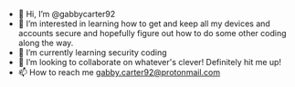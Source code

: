 - 👋 Hi, I’m @gabbycarter92
- 👀 I’m interested in learning how to get and keep all my devices and accounts secure and hopefully figure out how to do some other coding along the way.
- 🌱 I’m currently learning security coding
- 💞️ I’m looking to collaborate on whatever's clever! Definitely hit me up!
- 📫 How to reach me gabby.carter92@protonmail.com

<!---
gabbycarter92/gabbycarter92 is a ✨ special ✨ repository because its `README.md` (this file) appears on your GitHub profile.
You can click the Preview link to take a look at your changes.
--->
